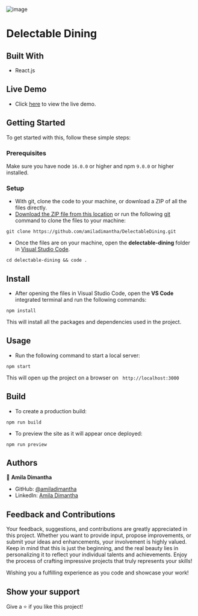 ![image](https://github.com/amiladimantha/DelectableDining/assets/84844150/cae1aeb1-a058-4a39-b471-c50ec9c77728)
# Delectable Dining

## Built With

- React.js

## Live Demo

- Click [here](https://delectable-dining.vercel.app/) to view the live demo.

## Getting Started

To get started with this, follow these simple steps:

### Prerequisites

Make sure you have node `16.0.0` or higher and npm `9.0.0` or higher installed.

### Setup

- With git, clone the code to your machine, or download a ZIP of all the files directly.
- [Download the ZIP file from this location](https://github.com/amiladimantha/DelectableDining/archive/refs/heads/master.zip) or run the following [git](https://git-scm.com/) command to clone the files to your machine:

```
git clone https://github.com/amiladimantha/DelectableDining.git
```

- Once the files are on your machine, open the **delectable-dining** folder in [Visual Studio Code](https://code.visualstudio.com/download).

```
cd delectable-dining && code .
```

## Install

- After opening the files in Visual Studio Code, open the **VS Code** integrated terminal and run the following commands:

```
npm install
```

This will install all the packages and dependencies used in the project.

## Usage

- Run the following command to start a local server:

```
npm start
```

This will open up the project on a browser on ` http://localhost:3000`

## Build

- To create a production build:

```
npm run build
```

- To preview the site as it will appear once deployed:

```
npm run preview
```

## Authors

👤 **Amila Dimantha**

- GitHub: [@amiladimantha](https://github.com/amiladimantha)
- LinkedIn: [Amila Dimantha](https://www.linkedin.com/in/amila-dimantha-37182a21b)

## Feedback and Contributions

Your feedback, suggestions, and contributions are greatly appreciated in this project. Whether you want to provide input, propose improvements, or submit your ideas and enhancements, your involvement is highly valued. Keep in mind that this is just the beginning, and the real beauty lies in personalizing it to reflect your individual talents and achievements. Enjoy the process of crafting impressive projects that truly represents your skills!

Wishing you a fulfilling experience as you code and showcase your work!

## Show your support

Give a ⭐️ if you like this project!

